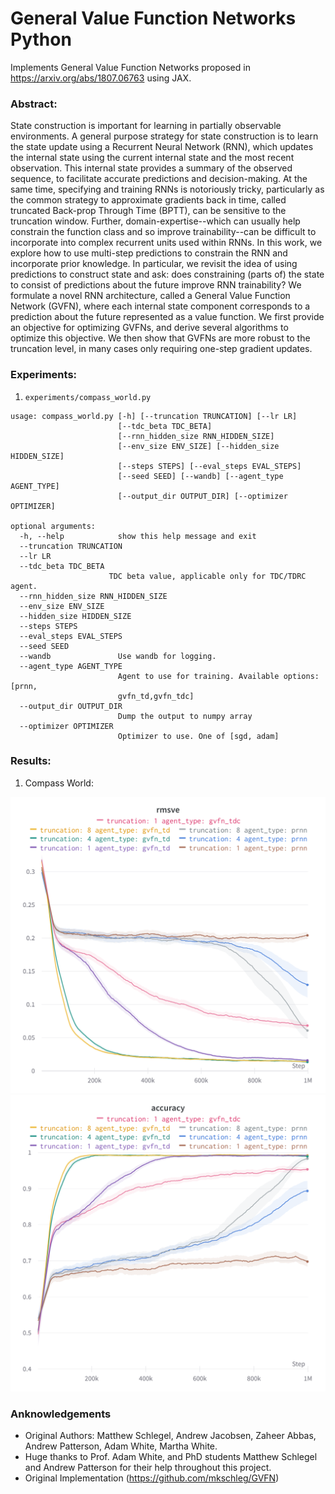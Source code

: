 # General Value Function Networks Python

Implements General Value Function Networks proposed in https://arxiv.org/abs/1807.06763 using JAX. 

### Abstract:
State construction is important for learning in partially observable environments. A general purpose strategy for state construction is to learn the state update using a Recurrent Neural Network (RNN), which updates the internal state using the current internal state and the most recent observation. This internal state provides a summary of the observed sequence, to facilitate accurate predictions and decision-making. At the same time, specifying and training RNNs is notoriously tricky, particularly as the common strategy to approximate gradients back in time, called truncated Back-prop Through Time (BPTT), can be sensitive to the truncation window. Further, domain-expertise--which can usually help constrain the function class and so improve trainability--can be difficult to incorporate into complex recurrent units used within RNNs. In this work, we explore how to use multi-step predictions to constrain the RNN and incorporate prior knowledge. In particular, we revisit the idea of using predictions to construct state and ask: does constraining (parts of) the state to consist of predictions about the future improve RNN trainability? We formulate a novel RNN architecture, called a General Value Function Network (GVFN), where each internal state component corresponds to a prediction about the future represented as a value function. We first provide an objective for optimizing GVFNs, and derive several algorithms to optimize this objective. We then show that GVFNs are more robust to the truncation level, in many cases only requiring one-step gradient updates.

### Experiments:

1. `experiments/compass_world.py`

```
usage: compass_world.py [-h] [--truncation TRUNCATION] [--lr LR]
                        [--tdc_beta TDC_BETA]
                        [--rnn_hidden_size RNN_HIDDEN_SIZE]
                        [--env_size ENV_SIZE] [--hidden_size HIDDEN_SIZE]
                        [--steps STEPS] [--eval_steps EVAL_STEPS]
                        [--seed SEED] [--wandb] [--agent_type AGENT_TYPE]
                        [--output_dir OUTPUT_DIR] [--optimizer OPTIMIZER]

optional arguments:
  -h, --help            show this help message and exit
  --truncation TRUNCATION
  --lr LR
  --tdc_beta TDC_BETA 
                      TDC beta value, applicable only for TDC/TDRC agent.
  --rnn_hidden_size RNN_HIDDEN_SIZE
  --env_size ENV_SIZE
  --hidden_size HIDDEN_SIZE
  --steps STEPS
  --eval_steps EVAL_STEPS
  --seed SEED
  --wandb               Use wandb for logging.
  --agent_type AGENT_TYPE
                        Agent to use for training. Available options: [prnn,
                        gvfn_td,gvfn_tdc]
  --output_dir OUTPUT_DIR
                        Dump the output to numpy array
  --optimizer OPTIMIZER
                        Optimizer to use. One of [sgd, adam]
   ```
   
### Results:
1. Compass World:

![RMSVE: Compass World](results/rmsve_result_compass_world.png)
![Accuracy: Compass World](results/accuracy_result_compass_world.png)
   


### Anknowledgements
- Original Authors: Matthew Schlegel, Andrew Jacobsen, Zaheer Abbas, Andrew Patterson, Adam White, Martha White.
- Huge thanks to Prof. Adam White, and PhD students Matthew Schlegel and Andrew Patterson for their help throughout this project.
- Original Implementation (https://github.com/mkschleg/GVFN)
